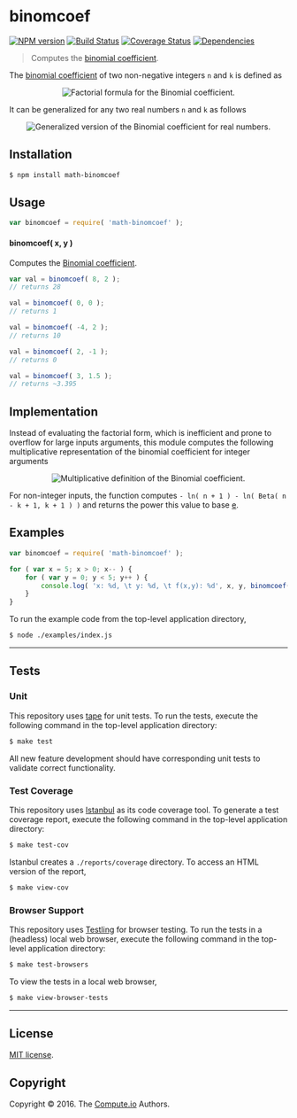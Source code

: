 binomcoef
===
[![NPM version][npm-image]][npm-url] [![Build Status][build-image]][build-url] [![Coverage Status][coverage-image]][coverage-url] [![Dependencies][dependencies-image]][dependencies-url]

> Computes the [binomial coefficient][binomial-coefficient].

The [binomial coefficient][binomial-coefficient] of two non-negative integers `n` and `k` is defined as

<div class="equation" align="center" data-raw-text="
    \binom nk = \frac{n!}{k!\,(n-k)!} \quad \text{for }\ 0\leq k\leq n" data-equation="eq:binomial_coefficient">
	<img src="https://cdn.rawgit.com/compute-io/binomcoef/381304df00ac0cb05857c6108bd51046d984080b/docs/img/eqn1.svg" alt="Factorial formula for the Binomial coefficient.">
	<br>
</div>

It can be generalized for any two real numbers `n` and `k` as follows

<div class="equation" align="center" data-raw-text="{n \choose k}= \frac{\Gamma(n+1)}{\Gamma(k+1) \Gamma(n-k+1)}= \frac{1}{(n+1) \operatorname{Beta}(n-k+1,k+1)}" data-equation="eq:generalized_binomial_coefficient">
	<img src="https://cdn.rawgit.com/compute-io/binomcoef/381304df00ac0cb05857c6108bd51046d984080b/docs/img/eqn2.svg" alt="Generalized version of the Binomial coefficient for real numbers.">
	<br>
</div>

## Installation

``` bash
$ npm install math-binomcoef
```


## Usage

``` javascript
var binomcoef = require( 'math-binomcoef' );
```


#### binomcoef( x, y )

Computes the [Binomial coefficient][binomial-coefficient].

``` javascript
var val = binomcoef( 8, 2 );
// returns 28

val = binomcoef( 0, 0 );
// returns 1

val = binomcoef( -4, 2 );
// returns 10

val = binomcoef( 2, -1 );
// returns 0

val = binomcoef( 3, 1.5 );
// returns ~3.395
```


## Implementation

Instead of evaluating the factorial form, which is inefficient and prone to overflow for large inputs arguments, this module computes the following multiplicative representation of the binomial coefficient for integer arguments

<div class="equation" align="center" data-raw-text="\binom nk = \prod_{i=1}^k \frac{n+1-i}{i}" data-equation="eq:multiplicative_representation">
	<img src="https://cdn.rawgit.com/compute-io/binomcoef/381304df00ac0cb05857c6108bd51046d984080b/docs/img/eqn3.svg" alt="Multiplicative definition of the Binomial coefficient.">
	<br>
</div>

For non-integer inputs, the function computes `- ln( n + 1 ) - ln( Beta( n - k + 1, k + 1 ) )` and returns the power this value to base [e][e].


## Examples

``` javascript
var binomcoef = require( 'math-binomcoef' );

for ( var x = 5; x > 0; x-- ) {
	for ( var y = 0; y < 5; y++ ) {
		console.log( 'x: %d, \t y: %d, \t f(x,y): %d', x, y, binomcoef( x, y ) );
	}
}

```

To run the example code from the top-level application directory,

``` bash
$ node ./examples/index.js
```


---
## Tests

### Unit

This repository uses [tape][tape] for unit tests. To run the tests, execute the following command in the top-level application directory:

``` bash
$ make test
```

All new feature development should have corresponding unit tests to validate correct functionality.


### Test Coverage

This repository uses [Istanbul][istanbul] as its code coverage tool. To generate a test coverage report, execute the following command in the top-level application directory:

``` bash
$ make test-cov
```

Istanbul creates a `./reports/coverage` directory. To access an HTML version of the report,

``` bash
$ make view-cov
```


### Browser Support

This repository uses [Testling][testling] for browser testing. To run the tests in a (headless) local web browser, execute the following command in the top-level application directory:

``` bash
$ make test-browsers
```

To view the tests in a local web browser,

``` bash
$ make view-browser-tests
```

<!-- [![browser support][browsers-image]][browsers-url] -->


---
## License

[MIT license](http://opensource.org/licenses/MIT).


## Copyright

Copyright &copy; 2016. The [Compute.io][compute-io] Authors.


[npm-image]: http://img.shields.io/npm/v/math-binomcoef.svg
[npm-url]: https://npmjs.org/package/math-binomcoef

[build-image]: http://img.shields.io/travis/math-io/binomcoef/master.svg
[build-url]: https://travis-ci.org/math-io/binomcoef

[coverage-image]: https://img.shields.io/codecov/c/github/math-io/binomcoef/master.svg
[coverage-url]: https://codecov.io/github/math-io/binomcoef?branch=master

[dependencies-image]: http://img.shields.io/david/math-io/binomcoef.svg
[dependencies-url]: https://david-dm.org/math-io/binomcoef

[dev-dependencies-image]: http://img.shields.io/david/dev/math-io/binomcoef.svg
[dev-dependencies-url]: https://david-dm.org/dev/math-io/binomcoef

[github-issues-image]: http://img.shields.io/github/issues/math-io/binomcoef.svg
[github-issues-url]: https://github.com/math-io/binomcoef/issues

[tape]: https://github.com/substack/tape
[istanbul]: https://github.com/gotwarlost/istanbul
[testling]: https://ci.testling.com

[binomial-coefficient]: https://en.wikipedia.org/wiki/Binomial_coefficient
[compute-io]: https://github.com/compute-io/
[e]: https://en.wikipedia.org/wiki/E_%28mathematical_constant%29
[gamma-function]: https://en.wikipedia.org/wiki/Gamma_function
